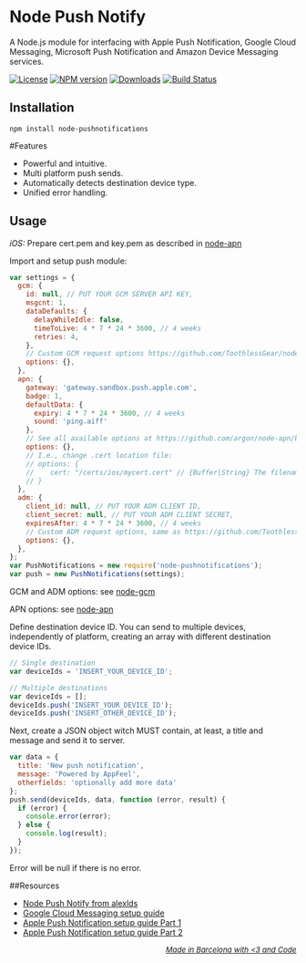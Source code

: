 Node Push Notify
========

A Node.js module for interfacing with Apple Push Notification, Google Cloud Messaging, Microsoft Push Notification and Amazon Device Messaging services.

[![License](http://img.shields.io/badge/license-MIT-blue.svg?style=flat)](https://npmjs.org/package/node-pushnotifications)
[![NPM version](http://img.shields.io/npm/v/node-pushnotifications.svg?style=flat)](https://npmjs.org/package/node-pushnotifications)
[![Downloads](http://img.shields.io/npm/dm/node-pushnotifications.svg?style=flat)](https://npmjs.org/package/node-pushnotifications)
[![Build Status](http://img.shields.io/travis/appfeel/node-pushnotifications.svg?style=flat)](https://travis-ci.org/appfeel/node-pushnotifications)

## Installation 
```
npm install node-pushnotifications
```

#Features

- Powerful and intuitive.
- Multi platform push sends.
- Automatically detects destination device type.
- Unified error handling.

## Usage 

*iOS:* Prepare cert.pem and key.pem as described in [node-apn](https://github.com/argon/node-apn/wiki/Preparing-Certificates)

Import and setup push module:
```js
var settings = {
  gcm: {
    id: null, // PUT YOUR GCM SERVER API KEY,
    msgcnt: 1,
    dataDefaults: {
      delayWhileIdle: false,
      timeToLive: 4 * 7 * 24 * 3600, // 4 weeks
      retries: 4,
    },
    // Custom GCM request options https://github.com/ToothlessGear/node-gcm#custom-gcm-request-options
    options: {},
  },
  apn: {
    gateway: 'gateway.sandbox.push.apple.com',
    badge: 1,
    defaultData: {
      expiry: 4 * 7 * 24 * 3600, // 4 weeks
      sound: 'ping.aiff'
    },
    // See all available options at https://github.com/argon/node-apn/blob/master/doc/connection.markdown
    options: {},
    // I.e., change .cert location file:
    // options: {
    //    cert: "/certs/ios/mycert.cert" // {Buffer|String} The filename of the connection certificate to load from disk, or a Buffer/String containing the certificate data. (Defaults to: cert.pem)
    // }
  },
  adm: {
    client_id: null, // PUT YOUR ADM CLIENT ID,
    client_secret: null, // PUT YOUR ADM CLIENT SECRET,
    expiresAfter: 4 * 7 * 24 * 3600, // 4 weeks
    // Custom ADM request options, same as https://github.com/ToothlessGear/node-gcm#custom-gcm-request-options
    options: {},
  },
};
var PushNotifications = new require('node-pushnotifications');
var push = new PushNotifications(settings);
```

GCM and ADM options: see [node-gcm](https://github.com/ToothlessGear/node-gcm#custom-gcm-request-options)

APN options: see [node-apn](https://github.com/argon/node-apn/blob/master/doc/connection.markdown)


Define destination device ID. You can send to multiple devices, independently of platform, creating an array with different destination device IDs.
```js
// Single destination
var deviceIds = 'INSERT_YOUR_DEVICE_ID';

// Multiple destinations
var deviceIds = [];
deviceIds.push('INSERT_YOUR_DEVICE_ID');
deviceIds.push('INSERT_OTHER_DEVICE_ID');
```

Next, create a JSON object witch MUST contain, at least, a title and message and send it to server. 
```js
var data = {
  title: 'New push notification',
  message: 'Powered by AppFeel',
  otherfields: 'optionally add more data'
};
push.send(deviceIds, data, function (error, result) {
  if (error) {
    console.error(error);
  } else {
    console.log(result);
  }
});
```
Error will be null if there is no error.


##Resources

- [Node Push Notify from alexlds](https://github.com/alexlds/node-push-notify)
- [Google Cloud Messaging setup guide](http://aerogear.org/docs/guides/aerogear-push-android/google-setup/)
- [Apple Push Notification setup guide Part 1](http://aerogear.org/docs/guides/aerogear-push-ios/app-id-ssl-certificate-apns/)
- [Apple Push Notification setup guide Part 2](https://github.com/argon/node-apn/wiki/Preparing-Certificates)

*<p style="font-size: small;" align="right"><a color="#232323;" href="http://appfeel.com">Made in Barcelona with <span color="#FCB"><3</span> and <span color="#BBCCFF">Code</span></a></p>*
